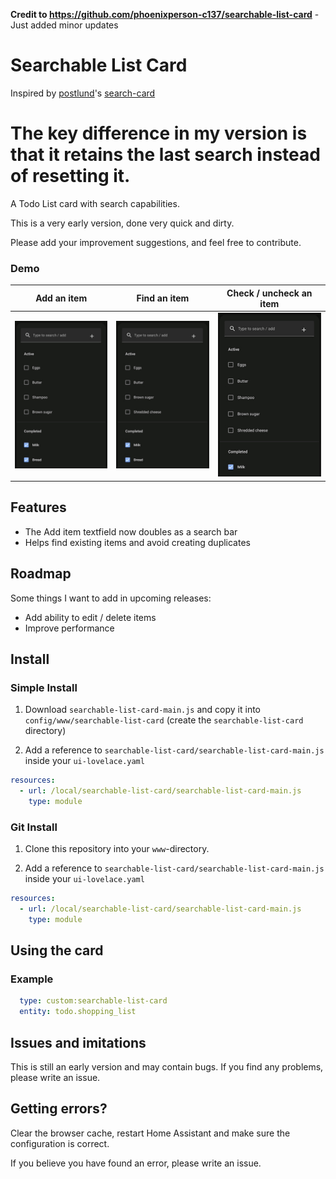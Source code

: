 **Credit to https://github.com/phoenixperson-c137/searchable-list-card** - Just added minor updates

# Searchable List Card

Inspired by [postlund](https://github.com/postlund)'s [search-card](https://github.com/postlund/search-card)

# The key difference in my version is that it retains the last search instead of resetting it.

A Todo List card with search capabilities.

This is a very early version, done very quick and dirty.

Please add your improvement suggestions, and feel free to contribute.

### Demo

| Add an item | Find an item | Check / uncheck an item |
|-------------|-------------|-------------|
| ![Add an item](images/add_item.gif) | ![Find an item](images/find_item.gif) | ![Check / uncheck an item](images/check_uncheck_item.gif)

## Features

* The Add item textfield now doubles as a search bar
* Helps find existing items and avoid creating duplicates

## Roadmap

Some things I want to add in upcoming releases:

* Add ability to edit / delete items
* Improve performance

## Install

### Simple Install

1. Download `searchable-list-card-main.js` and copy it into `config/www/searchable-list-card` (create the `searchable-list-card` directory)

2. Add a reference to `searchable-list-card/searchable-list-card-main.js` inside your `ui-lovelace.yaml`

  ```yaml
  resources:
    - url: /local/searchable-list-card/searchable-list-card-main.js
      type: module
  ```

### Git Install

1. Clone this repository into your `www`-directory.

2. Add a reference to `searchable-list-card/searchable-list-card-main.js` inside your `ui-lovelace.yaml`

  ```yaml
  resources:
    - url: /local/searchable-list-card/searchable-list-card-main.js
      type: module
  ```

<!-- ## HACS

Look for `Searchable List Card` in the store. -->

<!-- ## Updating

If you...

* manually copied the files, just download the latest files and overwrite what you already have
* cloned the repository from Github, just do `git pull` to update

... and increase `?v=X` to `?vX+1`. -->

## Using the card

<!-- ### Options

| Name | Type | Default | Description |
|------|------|---------|-------------|
| max_results | integer | 10 | Max results to show by default
| actions | Object | optional | Custom defined actions
| search_text | String | "Type to search..." | Override of placeholder text
| included_domains | Array of String | optional | Only show entities from defined domains. Cannot be set together with `excluded_domains`.
| excluded_domains | Array of String | optional | Don't show entities from defined domains. Cannot be set together with `included_domains`.

### Actions

You can define custom actions that will call a service (if it exists) with the input. Matching is done via regular expressions and {1}, {2}, {3}, etc. will be replaced by the corresponding group. See example below for inspiration. -->

### Example

  ```yaml
    type: custom:searchable-list-card
    entity: todo.shopping_list
  ```

## Issues and imitations

This is still an early version and may contain bugs. If you find any problems, please write an issue.

## Getting errors?

Clear the browser cache, restart Home Assistant and make sure the configuration is correct.

If you believe you have found an error, please write an issue.
